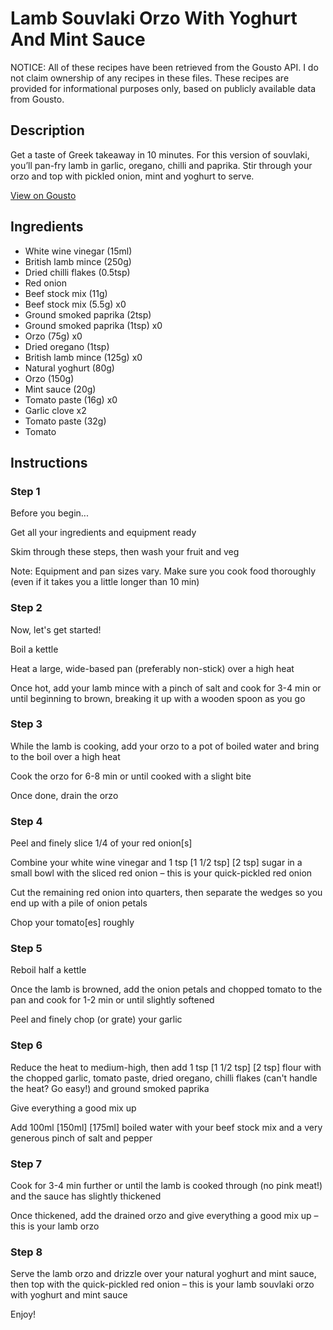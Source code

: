 # Lamb Souvlaki Orzo With Yoghurt And Mint Sauce

NOTICE: All of these recipes have been retrieved from the Gousto API. I do not claim ownership of any recipes in these files. These recipes are provided for informational purposes only, based on publicly available data from Gousto.

## Description

Get a taste of Greek takeaway in 10 minutes. For this version of souvlaki, you’ll pan-fry lamb in garlic, oregano, chilli and paprika. Stir through your orzo and top with pickled onion, mint and yoghurt to serve.

[View on Gousto](https://www.gousto.co.uk/recipes/cookbook/lamb-souvlaki-orzo-with-yoghurt-mint-sauce)

## Ingredients

- White wine vinegar (15ml)
- British lamb mince (250g)
- Dried chilli flakes (0.5tsp)
- Red onion
- Beef stock mix (11g)
- Beef stock mix (5.5g) x0
- Ground smoked paprika (2tsp)
- Ground smoked paprika (1tsp) x0
- Orzo (75g) x0
- Dried oregano (1tsp)
- British lamb mince (125g) x0
- Natural yoghurt (80g)
- Orzo (150g)
- Mint sauce (20g)
- Tomato paste (16g) x0
- Garlic clove x2
- Tomato paste (32g)
- Tomato

## Instructions


### Step 1

Before you begin...

Get all your ingredients and equipment ready

Skim through these steps, then wash your fruit and veg

Note: Equipment and pan sizes vary. Make sure you cook food thoroughly (even if it takes you a little longer than 10 min)


### Step 2

Now, let's get started!

Boil a kettle

Heat a large, wide-based pan (preferably non-stick) over a high heat

Once hot, add your lamb mince with a pinch of salt and cook for 3-4 min or until beginning to brown, breaking it up with a wooden spoon as you go


### Step 3

While the lamb is cooking, add your orzo to a pot of boiled water and bring to the boil over a high heat

Cook the orzo for 6-8 min or until cooked with a slight bite

Once done, drain the orzo


### Step 4

Peel and finely slice 1/4 of your red onion[s]

Combine your white wine vinegar and 1 tsp <span class="text-purple">[1 1/2 tsp]</span><span class="text-danger"> [2 tsp]</span> sugar in a small bowl with the sliced red onion – this is your quick-pickled red onion

Cut the remaining red onion into quarters, then separate the wedges so you end up with a pile of onion petals

Chop your tomato[es]<span class="text-danger"> </span>roughly


### Step 5

Reboil half a kettle

Once the lamb is browned, add the onion petals and chopped tomato to the pan and cook for 1-2 min or until slightly softened

Peel and finely chop (or grate) your garlic


### Step 6

Reduce the heat to medium-high, then add 1 tsp <span class="text-purple">[1 1/2 tsp] </span><span class="text-danger">[2 tsp]</span> flour with the chopped garlic, tomato paste, dried oregano, chilli flakes (can't handle the heat? Go easy!) and ground smoked paprika

Give everything a good mix up

Add 100ml <span class="text-purple">[150ml]</span> <span class="text-danger">[175ml]</span> boiled water with your beef stock mix and a very generous pinch of salt and pepper


### Step 7

Cook for 3-4 min further or until the lamb is cooked through (no pink meat!) and the sauce has slightly thickened

Once thickened, add the drained orzo and give everything a good mix up – this is your lamb orzo

### Step 8

Serve the lamb orzo and drizzle over your natural yoghurt and mint sauce, then top with the quick-pickled red onion – this is your lamb souvlaki orzo with yoghurt and mint sauce

Enjoy!

